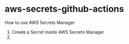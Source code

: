 # aws-secrets-github-actions

How to use AWS Secrets Manager

1. Create a Secret inside AWS Secrets Manager
2. 
